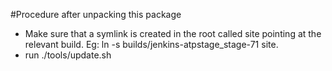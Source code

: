 #Procedure after unpacking this package
+ Make sure that a symlink is created in the root called site pointing at the relevant build. Eg: ln -s builds/jenkins-atpstage_stage-71 site.
+ run ./tools/update.sh